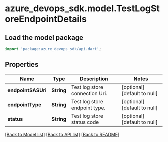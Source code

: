 # azure_devops_sdk.model.TestLogStoreEndpointDetails

## Load the model package
```dart
import 'package:azure_devops_sdk/api.dart';
```

## Properties
Name | Type | Description | Notes
------------ | ------------- | ------------- | -------------
**endpointSASUri** | **String** | Test log store connection Uri. | [optional] [default to null]
**endpointType** | **String** | Test log store endpoint type. | [optional] [default to null]
**status** | **String** | Test log store status code | [optional] [default to null]

[[Back to Model list]](../README.md#documentation-for-models) [[Back to API list]](../README.md#documentation-for-api-endpoints) [[Back to README]](../README.md)


